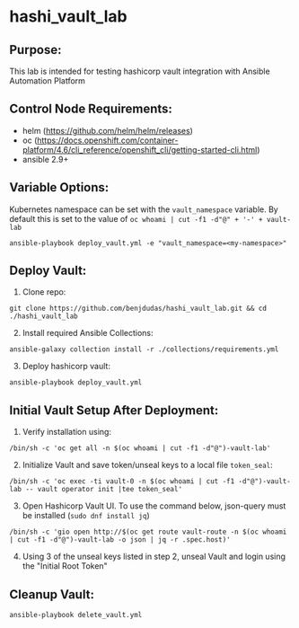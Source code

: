 # hashi_vault_lab

**Purpose:**
------
This lab is intended for testing hashicorp vault integration with Ansible Automation Platform

**Control Node Requirements:**
------
- helm (https://github.com/helm/helm/releases)
- oc (https://docs.openshift.com/container-platform/4.6/cli_reference/openshift_cli/getting-started-cli.html)
- ansible 2.9+

**Variable Options:**
------
Kubernetes namespace can be set with the `vault_namespace` variable. By default this is set to the value of `oc whoami | cut -f1 -d"@" + '-' + vault-lab`

~~~
ansible-playbook deploy_vault.yml -e "vault_namespace=<my-namespace>"
~~~

**Deploy Vault:**
------
1) Clone repo:
~~~
git clone https://github.com/benjdudas/hashi_vault_lab.git && cd ./hashi_vault_lab
~~~

2) Install required Ansible Collections:
~~~
ansible-galaxy collection install -r ./collections/requirements.yml
~~~

3) Deploy hashicorp vault:
~~~
ansible-playbook deploy_vault.yml
~~~

**Initial Vault Setup After Deployment:**
------
1) Verify installation using: 
~~~
/bin/sh -c 'oc get all -n $(oc whoami | cut -f1 -d"@")-vault-lab'
~~~

2) Initialize Vault and save token/unseal keys to a local file `token_seal`:
~~~
/bin/sh -c 'oc exec -ti vault-0 -n $(oc whoami | cut -f1 -d"@")-vault-lab -- vault operator init |tee token_seal'
~~~

3) Open Hashicorp Vault UI. To use the command below, json-query must be installed (`sudo dnf install jq`)
~~~
/bin/sh -c 'gio open http://$(oc get route vault-route -n $(oc whoami | cut -f1 -d"@")-vault-lab -o json | jq -r .spec.host)'
~~~

4) Using 3 of the unseal keys listed in step 2, unseal Vault and login using the "Initial Root Token"

**Cleanup Vault:**
------
~~~
ansible-playbook delete_vault.yml
~~~
